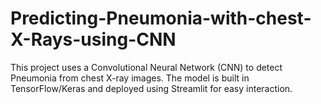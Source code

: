 # Predicting-Pneumonia-with-chest-X-Rays-using-CNN
This project uses a Convolutional Neural Network (CNN) to detect Pneumonia from chest X-ray images. The model is built in TensorFlow/Keras and deployed using Streamlit for easy interaction.
